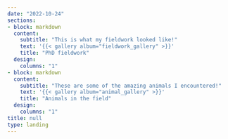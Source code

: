 ```yaml
---
date: "2022-10-24"
sections:
- block: markdown
  content:
    subtitle: "This is what my fieldwork looked like!"
    text: '{{< gallery album="fieldwork_gallery" >}}'
    title: "PhD fieldwork"
  design:
    columns: "1"
- block: markdown
  content:
    subtitle: "These are some of the amazing animals I encountered!"
    text: '{{< gallery album="animal_gallery" >}}'
    title: "Animals in the field"
  design:
    columns: "1"
title: null
type: landing
---
```

